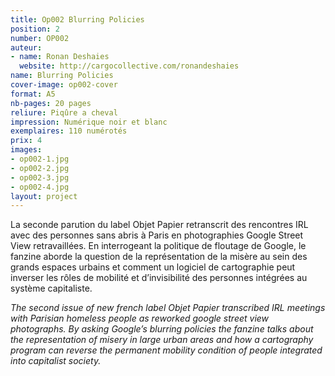 ```yaml
---
title: Op002 Blurring Policies
position: 2
number: OP002
auteur:
- name: Ronan Deshaies
  website: http://cargocollective.com/ronandeshaies
name: Blurring Policies
cover-image: op002-cover
format: A5
nb-pages: 20 pages
reliure: Piqûre a cheval
impression: Numérique noir et blanc
exemplaires: 110 numérotés
prix: 4
images:
- op002-1.jpg
- op002-2.jpg
- op002-3.jpg
- op002-4.jpg
layout: project
---
```


<!-- >**Blurring policies&thinsp;:** We have developed cutting-edge face and license plate blurring technology that is applied to all of Google's Street View images. This technology is designed to blur all identifiable faces and license plates within Google-contributed imagery. [...] Please note, however, that once Google blurs an image the effect is permanent. -->

La seconde parution du label Objet Papier retranscrit des rencontres IRL avec des personnes sans abris à Paris en photographies Google Street View retravaillées. En interrogeant la politique de floutage de Google, le fanzine aborde la question de la représentation de la misère au sein des grands espaces urbains et comment un logiciel de cartographie peut inverser les rôles de mobilité et d’invisibilité des personnes intégrées au système capitaliste.

*The second issue of new french label Objet Papier transcribed IRL meetings with Parisian homeless people as reworked google street view photographs. By asking Google’s blurring policies the fanzine talks about the representation of misery in large urban areas and how a cartography program can reverse the permanent mobility condition of people integrated into capitalist society.*
